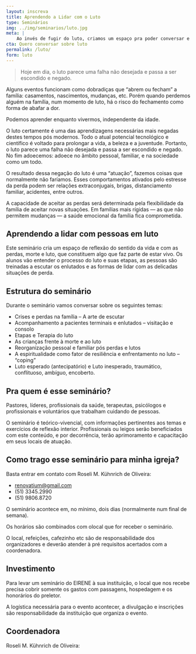 ```yaml
---
layout: inscreva
title: Aprendendo a Lidar com o Luto
type: Seminários
img: ../img/seminarios/luto.jpg
meta: |
    Ao invés de fugir do luto, criamos um espaço pra poder conversar e ter as ferramentas certas para poder passar com saúde por esses momentos difíceis.
cta: Quero conversar sobre luto
permalink: /luto/
form: luto
---
```


> Hoje em dia, o luto parece uma falha não desejada e passa a ser escondido e negado.

Alguns eventos funcionam como dobradiças que “abrem ou fecham” a família: casamentos, nascimentos, mudanças, etc. Porém quando perdemos alguém na família, num momento de luto, há o risco do fechamento como forma de abafar a dor.

Podemos aprender enquanto vivermos, independente da idade.

O luto certamente é uma das aprendizagens necessárias mais negadas destes tempos pós modernos. Todo o atual potencial tecnológico e científico é voltado para prolongar a vida, a beleza e a juventude. Portanto, o luto parece uma falha não desejada e passa a ser escondido e negado. No fim adoecemos: adoece no âmbito pessoal, familiar, e na sociedade como um todo.

O resultado dessa negação do luto é uma “atuação”, fazemos coisas que normalmente não faríamos. Esses comportamentos ativados pelo estresse da perda podem ser relações extraconjugais, brigas, distanciamento familiar, acidentes, entre outros.

A capacidade de aceitar as perdas será determinada pela flexibilidade da família de aceitar novas situações. Em famílias mais rígidas — as que não permitem mudanças — a saúde emocional da família fica comprometida.

## Aprendendo a lidar com pessoas em luto

Este seminário cria um espaço de reflexão do sentido da vida e com as perdas, morte e luto, que constituem algo que faz parte de estar vivo. Os alunos vão entender o processo do luto e suas etapas, as pessoas são treinadas a escutar os enlutados e as formas de lidar com as delicadas situações de perda.

## Estrutura do seminário

Durante o seminário vamos conversar sobre os seguintes temas:

* Crises e perdas na família – A arte de escutar
* Acompanhamento a pacientes terminais e enlutados – visitação e consolo
* Etapas e Terapia do luto
* As crianças frente à morte e ao luto
* Reorganização pessoal e familiar pós perdas e lutos
* A espiritualidade como fator de resiliência e enfrentamento no luto – “coping”
* Luto esperado (antecipatório) e Luto inesperado, traumático, conflituoso, ambíguo, encoberto.

## Pra quem é esse seminário?

Pastores, líderes, profissionais da saúde, terapeutas, psicólogos e profissionais e voluntários que trabalham cuidando de pessoas.

O seminário é teórico-vivencial, com informações pertinentes aos temas e exercícios de reflexão interior. Profissionais ou leigos serão beneficiados com este conteúdo, e por decorrência, terão aprimoramento e capacitação em seus locais de atuação.

## Como trago esse seminário para minha igreja?

Basta entrar em contato com Roseli M. Kühnrich de Oliveira:

* renovatium@gmail.com
* (51) 3345.2990  
* (51) 9806.8720

O seminário acontece em, no mínimo, dois dias (normalmente num final de semana).

Os horários são combinados com olocal que for receber o seminário.

O local, refeições, cafezinho etc são de responsabilidade dos organizadores e deverão atender à pré requisitos acertados com a coordenadora.

## Investimento

Para levar um seminário do EIRENE à sua instituição, o local que nos recebe precisa cobrir somente os gastos com passagens, hospedagem e os honorários do preletor.

A logística necessária para o evento acontecer, a divulgação e inscrições são responsabilidade da instituição que organiza o evento.

## Coordenadora

Roseli M. Kühnrich de Oliveira:
